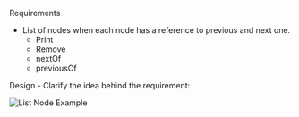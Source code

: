 Requirements

  -  List of nodes when each node has a reference to previous and next one.
       - Print
       - Remove
       - nextOf
       - previousOf 
      
      
Design
    - Clarify the idea behind the requirement:

![List Node Example](https://drive.google.com/file/d/1WzwQkRfmhxB3TjrtcV2d4nzESSA6O7wA/view?usp=sharing)

    